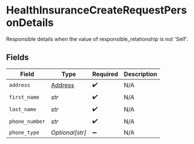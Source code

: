 # HealthInsuranceCreateRequestPersonDetails

Responsible details when the value of responsible_relationship is not 'Self'.


## Fields

| Field                                     | Type                                      | Required                                  | Description                               |
| ----------------------------------------- | ----------------------------------------- | ----------------------------------------- | ----------------------------------------- |
| `address`                                 | [Address](../../models/shared/address.md) | :heavy_check_mark:                        | N/A                                       |
| `first_name`                              | *str*                                     | :heavy_check_mark:                        | N/A                                       |
| `last_name`                               | *str*                                     | :heavy_check_mark:                        | N/A                                       |
| `phone_number`                            | *str*                                     | :heavy_check_mark:                        | N/A                                       |
| `phone_type`                              | *Optional[str]*                           | :heavy_minus_sign:                        | N/A                                       |